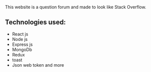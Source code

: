 
This website is a question forum and made to look like Stack Overflow.

## Technologies used:

- React js
- Node js
- Express js
- MongoDb
- Redux
- toast
- Json web token and more




